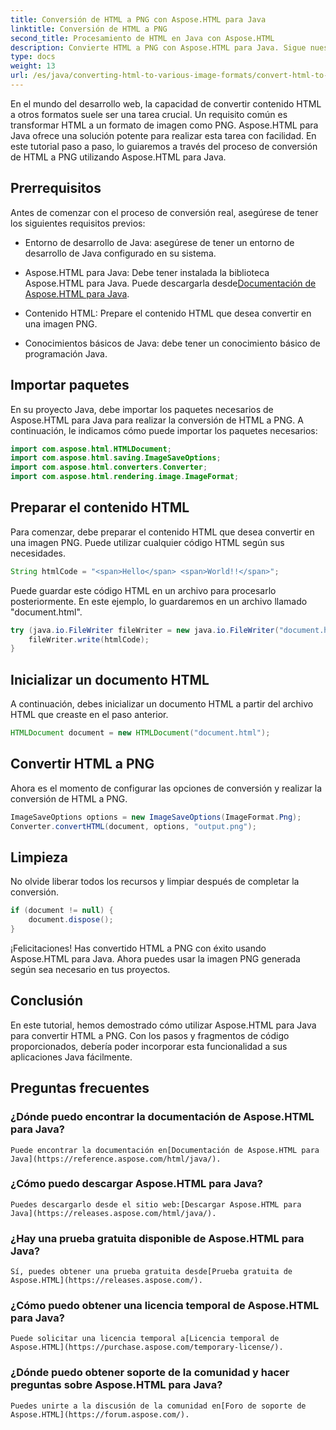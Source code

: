 ```yaml
---
title: Conversión de HTML a PNG con Aspose.HTML para Java
linktitle: Conversión de HTML a PNG
second_title: Procesamiento de HTML en Java con Aspose.HTML
description: Convierte HTML a PNG con Aspose.HTML para Java. Sigue nuestra guía paso a paso para realizar una conversión de HTML a PNG de forma sencilla. ¡Comienza hoy mismo!
type: docs
weight: 13
url: /es/java/converting-html-to-various-image-formats/convert-html-to-png/
---
```


En el mundo del desarrollo web, la capacidad de convertir contenido HTML a otros formatos suele ser una tarea crucial. Un requisito común es transformar HTML a un formato de imagen como PNG. Aspose.HTML para Java ofrece una solución potente para realizar esta tarea con facilidad. En este tutorial paso a paso, lo guiaremos a través del proceso de conversión de HTML a PNG utilizando Aspose.HTML para Java.

## Prerrequisitos

Antes de comenzar con el proceso de conversión real, asegúrese de tener los siguientes requisitos previos:

- Entorno de desarrollo de Java: asegúrese de tener un entorno de desarrollo de Java configurado en su sistema.

-  Aspose.HTML para Java: Debe tener instalada la biblioteca Aspose.HTML para Java. Puede descargarla desde[Documentación de Aspose.HTML para Java](https://reference.aspose.com/html/java/).

- Contenido HTML: Prepare el contenido HTML que desea convertir en una imagen PNG.

- Conocimientos básicos de Java: debe tener un conocimiento básico de programación Java.

## Importar paquetes

En su proyecto Java, debe importar los paquetes necesarios de Aspose.HTML para Java para realizar la conversión de HTML a PNG. A continuación, le indicamos cómo puede importar los paquetes necesarios:

```java
import com.aspose.html.HTMLDocument;
import com.aspose.html.saving.ImageSaveOptions;
import com.aspose.html.converters.Converter;
import com.aspose.html.rendering.image.ImageFormat;
```

## Preparar el contenido HTML

Para comenzar, debe preparar el contenido HTML que desea convertir en una imagen PNG. Puede utilizar cualquier código HTML según sus necesidades.

```java
String htmlCode = "<span>Hello</span> <span>World!!</span>";
```

Puede guardar este código HTML en un archivo para procesarlo posteriormente. En este ejemplo, lo guardaremos en un archivo llamado "document.html".

```java
try (java.io.FileWriter fileWriter = new java.io.FileWriter("document.html")) {
    fileWriter.write(htmlCode);
}
```

## Inicializar un documento HTML

A continuación, debes inicializar un documento HTML a partir del archivo HTML que creaste en el paso anterior.

```java
HTMLDocument document = new HTMLDocument("document.html");
```

## Convertir HTML a PNG

Ahora es el momento de configurar las opciones de conversión y realizar la conversión de HTML a PNG.

```java
ImageSaveOptions options = new ImageSaveOptions(ImageFormat.Png);
Converter.convertHTML(document, options, "output.png");
```

## Limpieza

No olvide liberar todos los recursos y limpiar después de completar la conversión.

```java
if (document != null) {
    document.dispose();
}
```

¡Felicitaciones! Has convertido HTML a PNG con éxito usando Aspose.HTML para Java. Ahora puedes usar la imagen PNG generada según sea necesario en tus proyectos.

## Conclusión

En este tutorial, hemos demostrado cómo utilizar Aspose.HTML para Java para convertir HTML a PNG. Con los pasos y fragmentos de código proporcionados, debería poder incorporar esta funcionalidad a sus aplicaciones Java fácilmente.

## Preguntas frecuentes

### ¿Dónde puedo encontrar la documentación de Aspose.HTML para Java?
    Puede encontrar la documentación en[Documentación de Aspose.HTML para Java](https://reference.aspose.com/html/java/).

### ¿Cómo puedo descargar Aspose.HTML para Java?
    Puedes descargarlo desde el sitio web:[Descargar Aspose.HTML para Java](https://releases.aspose.com/html/java/).

### ¿Hay una prueba gratuita disponible de Aspose.HTML para Java?
    Sí, puedes obtener una prueba gratuita desde[Prueba gratuita de Aspose.HTML](https://releases.aspose.com/).

### ¿Cómo puedo obtener una licencia temporal de Aspose.HTML para Java?
    Puede solicitar una licencia temporal a[Licencia temporal de Aspose.HTML](https://purchase.aspose.com/temporary-license/).

### ¿Dónde puedo obtener soporte de la comunidad y hacer preguntas sobre Aspose.HTML para Java?
    Puedes unirte a la discusión de la comunidad en[Foro de soporte de Aspose.HTML](https://forum.aspose.com/).